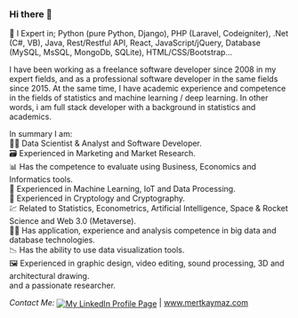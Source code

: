 <h3>Hi there 👋</h3>

🔭 I Expert in; Python (pure Python, Django), PHP (Laravel, Codeigniter), .Net (C#, VB), Java, Rest/Restful API, React, JavaScript/jQuery, Database (MySQL, MsSQL, MongoDb, SQLite), HTML/CSS/Bootstrap...

I have been working as a freelance software developer since 2008 in my expert fields, and as a professional software developer in the same fields since 2015. At the same time, I have academic experience and competence in the fields of statistics and machine learning / deep learning. In other words, i am full stack developer with a background in statistics and academics.

In summary I am:<br>
👨‍🔬 Data Scientist & Analyst and Software Developer.<br>
🗃️ Experienced in Marketing and Market Research.<br>
📊 Has the competence to evaluate using Business, Economics and Informatics tools.<br>
🤖 Experienced in Machine Learning, IoT and Data Processing.<br>
🔑 Experienced in Cryptology and Cryptography.<br>
💹 Related to Statistics, Econometrics, Artificial Intelligence, Space & Rocket Science and Web 3.0 (Metaverse).<br>
👨‍💻 Has application, experience and analysis competence in big data and database technologies.<br>
📉 Has the ability to use data visualization tools.<br>
🖼️ Experienced in graphic design, video editing, sound processing, 3D and architectural drawing.<br>
and a passionate researcher.<br>

<div style="width:100%;"><i>Contact Me:   </i><a href="https://linkedin.com/in/mrttgykymz" target="_blank"><img align="center" src="https://img.shields.io/badge/Linkedin-000000?style=for-the-badge&logo=Linkedin&logoColor=white" alt="My LinkedIn Profile Page"/></a> | <a href="https://www.mertkaymaz.com" target="_blank" alt="My Web Page">www.mertkaymaz.com</a></div>
